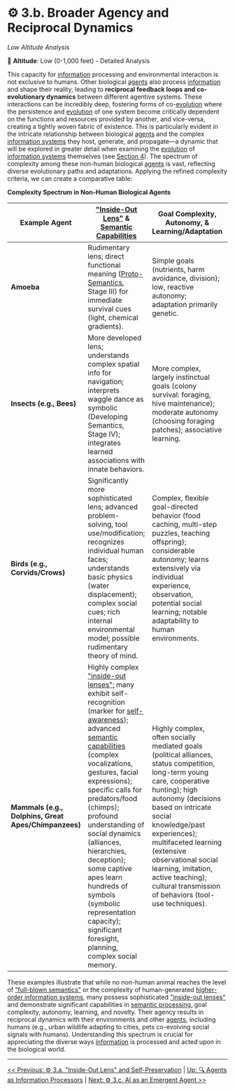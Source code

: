 # ⚙️ 3.b. Broader Agency and Reciprocal Dynamics
*Low Altitude Analysis*

📍 **Altitude**: Low (0-1,000 feet) - Detailed Analysis

This capacity for [information](../glossary.md#information) processing and environmental interaction is not exclusive to humans. Other biological [agents](../glossary.md#agent) also process [information](../glossary.md#information) and shape their reality, leading to **reciprocal feedback loops and co-evolutionary dynamics** between different agentive systems. These interactions can be incredibly deep, fostering forms of co-[evolution](../glossary.md#evolution) where the persistence and [evolution](../glossary.md#evolution) of one system become critically dependent on the functions and resources provided by another, and vice-versa, creating a tightly woven fabric of existence. This is particularly evident in the intricate relationship between biological [agents](../glossary.md#agent) and the complex [information systems](../glossary.md#information-system) they host, generate, and propagate—a dynamic that will be explored in greater detail when examining the [evolution](../glossary.md#evolution) of [information systems](../glossary.md#information-system) themselves (see [Section 4](../04-information-systems/4-information-systems.md)). The spectrum of complexity among these non-human biological [agents](../glossary.md#agent) is vast, reflecting diverse evolutionary paths and adaptations. Applying the refined complexity criteria, we can create a comparative table:

**Complexity Spectrum in Non-Human Biological Agents**

| Example Agent | ["Inside-Out Lens"](../glossary.md#inside-out-lens) & [Semantic Capabilities](../glossary.md#semantic-information) | Goal Complexity, Autonomy, & Learning/Adaptation | Novelty & Interaction with Info Systems |
| --- | --- | --- | --- |
| **Amoeba** | Rudimentary lens; direct functional meaning ([Proto-Semantics](../glossary.md#proto-semantics), Stage III) for immediate survival cues (light, chemical gradients). | Simple goals (nutrients, harm avoidance, division); low, reactive autonomy; adaptation primarily genetic. | Novelty mainly via genetic mutation; no interaction with complex info systems. |
| **Insects (e.g., Bees)** | More developed lens; understands complex spatial info for navigation; interprets waggle dance as symbolic (Developing Semantics, Stage IV); integrates learned associations with innate behaviors. | More complex, largely instinctual goals (colony survival: foraging, hive maintenance); moderate autonomy (choosing foraging patches); associative learning. | Limited behavioral novelty (can adapt foraging to new flowers); interacts via innate responses to cues & structured communication (waggle dance). |
| **Birds (e.g., Corvids/Crows)** | Significantly more sophisticated lens; advanced problem-solving, tool use/modification; recognizes individual human faces; understands basic physics (water displacement); complex social cues; rich internal environmental model; possible rudimentary theory of mind. | Complex, flexible goal-directed behavior (food caching, multi-step puzzles, teaching offspring); considerable autonomy; learns extensively via individual experience, observation, potential social learning; notable adaptability to human environments. | Renowned for innovative problem-solving & behavioral flexibility (e.g., New Caledonian crows manufacturing/designing tools); interacts with complex environmental [information](../glossary.md#information) & simple signaling systems. |
| **Mammals (e.g., Dolphins, Great Apes/Chimpanzees)** | Highly complex ["inside-out lenses";](../glossary.md#inside-out-lens) many exhibit self-recognition (marker for [self-awareness](../glossary.md#self-awareness)); advanced [semantic capabilities](../glossary.md#semantic-information) (complex vocalizations, gestures, facial expressions); specific calls for predators/food (chimps); profound understanding of social dynamics (alliances, hierarchies, deception); some captive apes learn hundreds of symbols (symbolic representation capacity); significant foresight, planning, complex social memory. | Highly complex, often socially mediated goals (political alliances, status competition, long-term young care, cooperative hunting); high autonomy (decisions based on intricate social knowledge/past experiences); multifaceted learning (extensive observational social learning, imitation, active teaching); cultural transmission of behaviors (tool-use techniques). | High capacity for novelty (diverse/region-specific tool use, innovative hunting, complex social maneuvers); engage with sophisticated social signaling systems; can learn/use human-devised symbolic systems to a degree; do not naturally create [higher-order symbolic info systems](../glossary.md#higher-order-information-system) like human language. |

These examples illustrate that while no non-human animal reaches the level of ["full-blown semantics"](../glossary.md#full-blown-semantics) or the complexity of human-generated [higher-order information systems,](../glossary.md#higher-order-information-system) many possess sophisticated ["inside-out lenses"](../glossary.md#inside-out-lens) and demonstrate significant capabilities in [semantic processing,](../glossary.md#semantic-information) goal complexity, autonomy, learning, and novelty. Their agency results in reciprocal dynamics with their environments and other [agents](../glossary.md#agent), including humans (e.g., urban wildlife adapting to cities, pets co-evolving social signals with humans). Understanding this spectrum is crucial for appreciating the diverse ways [information](../glossary.md#information) is processed and acted upon in the biological world.

---
[<< Previous: ⚙️ 3.a. "Inside-Out Lens" and Self-Preservation](3a-inside-out-lens-self-preservation.md) | [Up: 🔍 Agents as Information Processors](3-agents-as-information-processors.md) | [Next: ⚙️ 3.c. AI as an Emergent Agent >>](3c-ai-emergent-agent.md)
